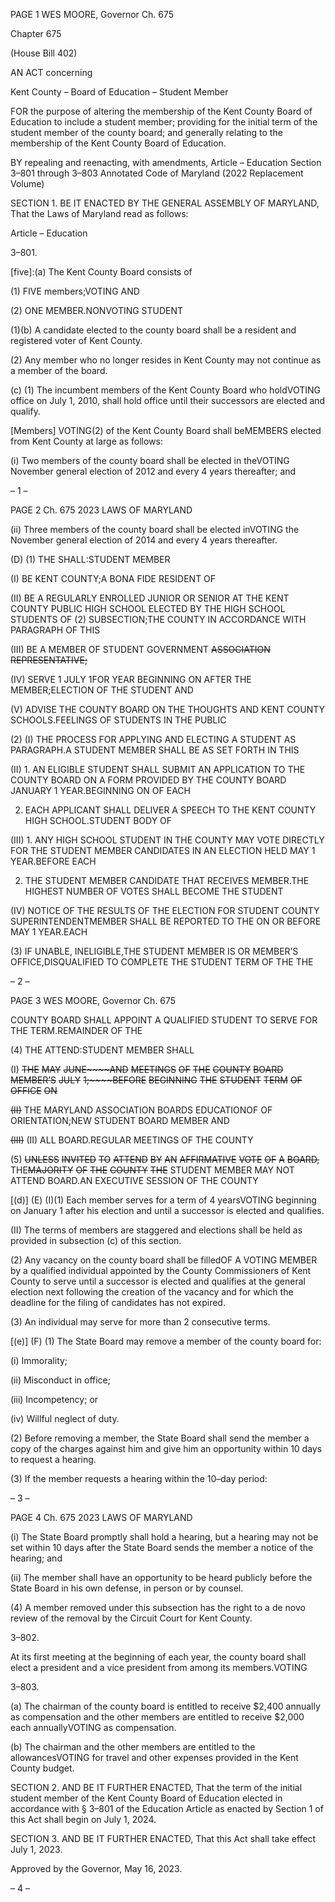 PAGE 1
WES MOORE, Governor Ch. 675

Chapter 675

(House Bill 402)

AN ACT concerning

Kent County – Board of Education – Student Member

FOR the purpose of altering the membership of the Kent County Board of Education to
include a student member; providing for the initial term of the student member of
the county board; and generally relating to the membership of the Kent County
Board of Education.

BY repealing and reenacting, with amendments,
Article – Education
Section 3–801 through 3–803
Annotated Code of Maryland
(2022 Replacement Volume)

SECTION 1. BE IT ENACTED BY THE GENERAL ASSEMBLY OF MARYLAND,
That the Laws of Maryland read as follows:

Article – Education

3–801.

[five]:(a) The Kent County Board consists of

(1) FIVE members;VOTING AND

(2) ONE MEMBER.NONVOTING STUDENT

(1)(b) A candidate elected to the county board shall be a resident and
registered voter of Kent County.

(2) Any member who no longer resides in Kent County may not continue
as a member of the board.

(c) (1) The incumbent members of the Kent County Board who holdVOTING
office on July 1, 2010, shall hold office until their successors are elected and qualify.

[Members] VOTING(2) of the Kent County Board shall beMEMBERS
elected from Kent County at large as follows:

(i) Two members of the county board shall be elected in theVOTING
November general election of 2012 and every 4 years thereafter; and

– 1 –

PAGE 2
Ch. 675 2023 LAWS OF MARYLAND

(ii) Three members of the county board shall be elected inVOTING
the November general election of 2014 and every 4 years thereafter.

(D) (1) THE SHALL:STUDENT MEMBER

(I) BE KENT COUNTY;A BONA FIDE RESIDENT OF

(II) BE A REGULARLY ENROLLED JUNIOR OR SENIOR AT THE
KENT COUNTY PUBLIC HIGH SCHOOL ELECTED BY THE HIGH SCHOOL STUDENTS OF
(2) SUBSECTION;THE COUNTY IN ACCORDANCE WITH PARAGRAPH OF THIS

(III) BE A MEMBER OF STUDENT GOVERNMENT ~~ASSOCIATION~~
~~REPRESENTATIVE;~~

(IV) SERVE 1 JULY 1FOR YEAR BEGINNING ON AFTER THE
MEMBER;ELECTION OF THE STUDENT AND

(V) ADVISE THE COUNTY BOARD ON THE THOUGHTS AND
KENT COUNTY SCHOOLS.FEELINGS OF STUDENTS IN THE PUBLIC

(2) (I) THE PROCESS FOR APPLYING AND ELECTING A STUDENT AS
PARAGRAPH.A STUDENT MEMBER SHALL BE AS SET FORTH IN THIS

(II) 1. AN ELIGIBLE STUDENT SHALL SUBMIT AN
APPLICATION TO THE COUNTY BOARD ON A FORM PROVIDED BY THE COUNTY BOARD
JANUARY 1 YEAR.BEGINNING ON OF EACH

2. EACH APPLICANT SHALL DELIVER A SPEECH TO THE
KENT COUNTY HIGH SCHOOL.STUDENT BODY OF

(III) 1. ANY HIGH SCHOOL STUDENT IN THE COUNTY MAY
VOTE DIRECTLY FOR THE STUDENT MEMBER CANDIDATES IN AN ELECTION HELD
MAY 1 YEAR.BEFORE EACH

2. THE STUDENT MEMBER CANDIDATE THAT RECEIVES
MEMBER.THE HIGHEST NUMBER OF VOTES SHALL BECOME THE STUDENT

(IV) NOTICE OF THE RESULTS OF THE ELECTION FOR STUDENT
COUNTY SUPERINTENDENTMEMBER SHALL BE REPORTED TO THE ON OR BEFORE
MAY 1 YEAR.EACH

(3) IF UNABLE, INELIGIBLE,THE STUDENT MEMBER IS OR
MEMBER’S OFFICE,DISQUALIFIED TO COMPLETE THE STUDENT TERM OF THE THE

– 2 –

PAGE 3
WES MOORE, Governor Ch. 675

COUNTY BOARD SHALL APPOINT A QUALIFIED STUDENT TO SERVE FOR THE
TERM.REMAINDER OF THE

(4) THE ATTEND:STUDENT MEMBER SHALL

(I) ~~THE~~ ~~MAY~~ ~~JUNE~~~~AND~~ ~~MEETINGS~~ ~~OF~~ ~~THE~~ ~~COUNTY~~ ~~BOARD~~
~~MEMBER’S~~ ~~JULY~~ ~~1;~~~~BEFORE~~ ~~BEGINNING~~ ~~THE~~ ~~STUDENT~~ ~~TERM~~ ~~OF~~ ~~OFFICE~~ ~~ON~~

~~(II)~~ THE MARYLAND ASSOCIATION BOARDS EDUCATIONOF OF
ORIENTATION;NEW STUDENT BOARD MEMBER AND

~~(III)~~ (II) ALL BOARD.REGULAR MEETINGS OF THE COUNTY

(5) ~~UNLESS~~ ~~INVITED~~ ~~TO~~ ~~ATTEND~~ ~~BY~~ ~~AN~~ ~~AFFIRMATIVE~~ ~~VOTE~~ ~~OF~~ ~~A~~
~~BOARD,~~ THE~~MAJORITY~~ ~~OF~~ ~~THE~~ ~~COUNTY~~ ~~THE~~ STUDENT MEMBER MAY NOT ATTEND
BOARD.AN EXECUTIVE SESSION OF THE COUNTY

[(d)] (E) (I)(1) Each member serves for a term of 4 yearsVOTING
beginning on January 1 after his election and until a successor is elected and qualifies.

(II) The terms of members are staggered and elections shall be held
as provided in subsection (c) of this section.

(2) Any vacancy on the county board shall be filledOF A VOTING MEMBER
by a qualified individual appointed by the County Commissioners of Kent County to serve
until a successor is elected and qualifies at the general election next following the creation
of the vacancy and for which the deadline for the filing of candidates has not expired.

(3) An individual may serve for more than 2 consecutive terms.

[(e)] (F) (1) The State Board may remove a member of the county board for:

(i) Immorality;

(ii) Misconduct in office;

(iii) Incompetency; or

(iv) Willful neglect of duty.

(2) Before removing a member, the State Board shall send the member a
copy of the charges against him and give him an opportunity within 10 days to request a
hearing.

(3) If the member requests a hearing within the 10–day period:

– 3 –

PAGE 4
Ch. 675 2023 LAWS OF MARYLAND

(i) The State Board promptly shall hold a hearing, but a hearing
may not be set within 10 days after the State Board sends the member a notice of the
hearing; and

(ii) The member shall have an opportunity to be heard publicly
before the State Board in his own defense, in person or by counsel.

(4) A member removed under this subsection has the right to a de novo
review of the removal by the Circuit Court for Kent County.

3–802.

At its first meeting at the beginning of each year, the county board shall elect a
president and a vice president from among its members.VOTING

3–803.

(a) The chairman of the county board is entitled to receive $2,400 annually as
compensation and the other members are entitled to receive $2,000 each annuallyVOTING
as compensation.

(b) The chairman and the other members are entitled to the allowancesVOTING
for travel and other expenses provided in the Kent County budget.

SECTION 2. AND BE IT FURTHER ENACTED, That the term of the initial student
member of the Kent County Board of Education elected in accordance with § 3–801 of the
Education Article as enacted by Section 1 of this Act shall begin on July 1, 2024.

SECTION 3. AND BE IT FURTHER ENACTED, That this Act shall take effect July
1, 2023.

Approved by the Governor, May 16, 2023.

– 4 –